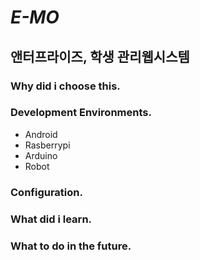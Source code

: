 # *E-MO*
## 앤터프라이즈, 학생 관리웹시스템

### Why did i choose this.

### Development Environments.
- Android
- Rasberrypi
- Arduino
- Robot

### Configuration.


### What did i learn.

### What to do in the future.
